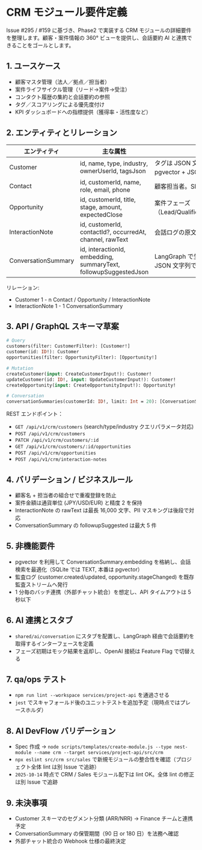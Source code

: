 # CRM モジュール要件定義

Issue #295 / #159 に基づき、Phase2 で実装する CRM モジュールの詳細要件を整理します。顧客・案件情報の 360° ビューを提供し、会話要約 AI と連携できることをゴールとします。

## 1. ユースケース
- 顧客マスタ管理（法人／拠点／担当者）
- 案件ライフサイクル管理（リード→案件→受注）
- コンタクト履歴の集約と会話要約の参照
- タグ／スコアリングによる優先度付け
- KPI ダッシュボードへの指標提供（獲得率・活性度など）

## 2. エンティティとリレーション
| エンティティ | 主な属性 | 備考 |
|--------------|----------|------|
| Customer | id, name, type, industry, ownerUserId, tagsJson | タグは JSON 文字列（SQLite 互換）。本番では pgvector + JSONB へ移行予定 |
| Contact | id, customerId, name, role, email, phone | 顧客担当者。Slack/Meet 等の識別子も保持 |
| Opportunity | id, customerId, title, stage, amount, expectedClose | 案件フェーズ（Lead/Qualified/Proposal/Negotiation/Won/Lost） |
| InteractionNote | id, customerId, contactId?, occurredAt, channel, rawText | 会話ログの原文保存。要約は AI 側で付随 |
| ConversationSummary | id, interactionId, embedding, summaryText, followupSuggestedJson | LangGraph で生成した要約。フォローアップは JSON 文字列で保持 |

リレーション:
- Customer 1 - n Contact / Opportunity / InteractionNote
- InteractionNote 1 - 1 ConversationSummary

## 3. API / GraphQL スキーマ草案
```graphql
# Query
customers(filter: CustomerFilter): [Customer!]
customer(id: ID!): Customer
opportunities(filter: OpportunityFilter): [Opportunity!]

# Mutation
createCustomer(input: CreateCustomerInput!): Customer!
updateCustomer(id: ID!, input: UpdateCustomerInput!): Customer!
createOpportunity(input: CreateOpportunityInput!): Opportunity!

# Conversation
conversationSummaries(customerId: ID!, limit: Int = 20): [ConversationSummary!]
```

REST エンドポイント：
- `GET /api/v1/crm/customers` (search/type/industry クエリパラメータ対応)
- `POST /api/v1/crm/customers`
- `PATCH /api/v1/crm/customers/:id`
- `GET /api/v1/crm/customers/:id/opportunities`
- `POST /api/v1/crm/opportunities`
- `POST /api/v1/crm/interaction-notes`

## 4. バリデーション / ビジネスルール
- 顧客名 + 担当者の組合せで重複登録を防止
- 案件金額は通貨単位 (JPY/USD/EUR) と精度 2 を保持
- InteractionNote の rawText は最長 16,000 文字、PII マスキングは後段で対応
- ConversationSummary の followupSuggested は最大 5 件

## 5. 非機能要件
- pgvector を利用して ConversationSummary.embedding を格納し、会話検索を最適化（SQLite では TEXT, 本番は pgvector）
- 監査ログ (customer.created/updated, opportunity.stageChanged) を既存監査ストリームへ発行
- 1 分毎のバッチ連携（外部チャット統合）を想定し、API タイムアウトは 5 秒以下

## 6. AI 連携とスタブ
- `shared/ai/conversation` にスタブを配置し、LangGraph 経由で会話要約を取得するインターフェースを定義
- フェーズ初期はモック結果を返却し、OpenAI 接続は Feature Flag で切替える

## 7. qa/ops テスト
- `npm run lint --workspace services/project-api` を通過させる
- `jest` でスキャフォールド後のユニットテストを追加予定（現時点ではプレースホルダ）

## 8. AI DevFlow バリデーション
- Spec 作成 → `node scripts/templates/create-module.js --type nest-module --name crm --target services/project-api/src/crm`
- `npx eslint src/crm src/sales` で新規モジュールの整合性を確認（プロジェクト全体 lint は別 Issue で追跡）
- `2025-10-14` 時点で CRM / Sales モジュール配下は lint OK。全体 lint の修正は別 Issue で追跡

## 9. 未決事項
- Customer スキーマのセグメント分類 (ARR/NRR) → Finance チームと連携予定
- ConversationSummary の保管期間（90 日 or 180 日）を法務へ確認
- 外部チャット統合の Webhook 仕様の最終決定
